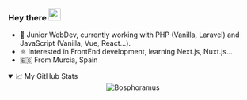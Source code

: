 ### Hey there <img src="https://media.giphy.com/media/hvRJCLFzcasrR4ia7z/giphy.gif" width="25px">

- 🚀 Junior WebDev, currently working with PHP (Vanilla, Laravel)  and JavaScript (Vanilla, Vue, React...).
- ⚛ Interested in FrontEnd development, learning Next.js, Nuxt.js...
- 🇪🇸  From Murcia, Spain

<details open>
  <summary>📈 My GitHub Stats</summary>
  <div align="center">
    <img src="https://github-readme-stats.vercel.app/api?username=Bosphoramus&show_icons=true&theme=gotham" alt="Bosphoramus" />
  </div>
</details>
